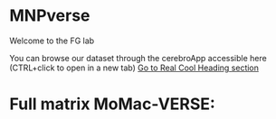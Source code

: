 # MNPverse
Welcome to the FG lab

You can browse our dataset through the cerebroApp accessible here (CTRL+click to open in a new tab)
[Go to Real Cool Heading section](#http://macroverse.gustaveroussy.fr/)
# Full matrix MoMac-VERSE: 

